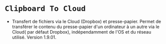 # `Clipboard To Cloud`
* Transfert de fichiers via le Cloud (Dropbox) et presse-papier.
Permet de transférer le contenu du presse-papier d'un ordinateur à un autre via le Cloud( par défaut Dropbox), indépendamment de l'OS et du réseau utilisé.
Version 1.9.01.

